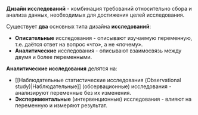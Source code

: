 **Дизайн исследований** - комбинация требований относительно сбора и анализа данных, необходимых для достижения целей исследования.

Существует **два** основных типа дизайна **исследований**:
- **Описательные** исследования - описывают изучаемую переменную, т.е. даётся ответ на вопрос «что», а не «почему».
- **Аналитические** исследования - описывают взаимосвязь между двумя и более переменными.

**Аналитические исследования** делятся на:
- [[Наблюдательные статистические исследования (Observational study)|Наблюдательные]] (обсервационные) исследования - анализируют переменные без их изменения.
- **Экспериментальные** (интервенционные) исследования - влияют на переменную и измеряют результат.
